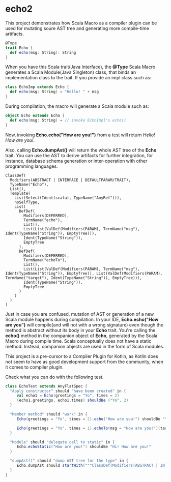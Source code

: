 # echo2
This project demonstrates how Scala Macro as a compiler plugin can be used for mutating soure AST tree and generating more compile-time artifacts.
```scala
@Type
trait Echo {
  def echo(msg: String): String
}
```
When you have this Scala trait(Java Interface), the **@Type** Scala Macro generates a Scala Module(Java Singleton) class, that binds an implementation class to the trait. If you provide an impl class such as:
```scala
class EchoImp extends Echo {
  def echo(msg: String) = "Hello! " + msg
}
```
During compilation, the macro will generate a Scala module such as:
```scala
object Echo extends Echo {
  def echo(msg: String) = // invoke EchoImpl's echo()
}
```
Now, invoking **Echo.echo("How are you!")** from a test will return *Hello! How are you!*.

Also, calling **Echo.dumpAst()** will return the whole AST tree of the **Echo** trait. You can use the AST to derive artifacts for further integration, for instance, database schema generation or inter-operation with other programming languages.
```
ClassDef(
  Modifiers(ABSTRACT | INTERFACE | DEFAULTPARAM/TRAIT), 
  TypeName("Echo"), 
  List(), 
  Template(
    List(Select(Ident(scala), TypeName("AnyRef"))), 
    noSelfType, 
    List(
      DefDef(
        Modifiers(DEFERRED), 
        TermName("echo"), 
        List(), 
        List(List(ValDef(Modifiers(PARAM), TermName("msg"), Ident(TypeName("String")), EmptyTree))), 
        Ident(TypeName("String")), 
        EmptyTree
      ), 
      DefDef(
        Modifiers(DEFERRED), 
        TermName("echoTo"), 
        List(), 
        List(List(ValDef(Modifiers(PARAM), TermName("msg"), Ident(TypeName("String")), EmptyTree)), List(ValDef(Modifiers(PARAM), TermName("target"), Ident(TypeName("String")), EmptyTree))), 
        Ident(TypeName("String")), 
        EmptyTree
      )
    )
  )
)
```

Just in case you are confused, mutation of AST or generation of a new Scala module happens during compilation. In your IDE, **Echo.echo("How are you")** will compile(and will not with a wrong signature) even though the method is abstract without its body in your **Echo** trait. You're calling the **echo()** method in the companion object of **Echo**, generated by the Scala Macro during compile time. Scala conceptually does not have a static method. Instead, companion objects are used in the form of Scala modules.

This project is a pre-cursor to a Compiler Plugin for Kotlin, as Kotlin does not seem to have as good development support from the community, when it comes to compiler plugin.

Check what you can do with the following test.
```scala
class EchoTest extends AnyFlatSpec {
  "Apply constructor" should "have been created" in {
     val echo1 = Echo(greetings = "Yo", times = 2)
     (echo1.greetings, echo1.times) shouldBe ("Yo", 2)
  }

  "Member method" should "work" in {
     Echo(greetings = "Yo", times = 2).echo("How are you!") shouldBe "Yo How are you! Yo How are you!"

     Echo(greetings = "Yo", times = 1).echoTo(msg = "How are you!")(target = "Tom") shouldBe "Yo Tom! How are you!"
  }

  "Module" should "delegate call to static" in {
     Echo.echoStatic("How are you!") shouldBe "Hi! How are you!"
  }

  "dumpAst()" should "dump AST tree for the type" in {
     Echo.dumpAst should startWith("""ClassDef(Modifiers(ABSTRACT | INTERFACE | DEFAULTPARAM/TRAIT), TypeName("Echo")""")
  }
}
```
